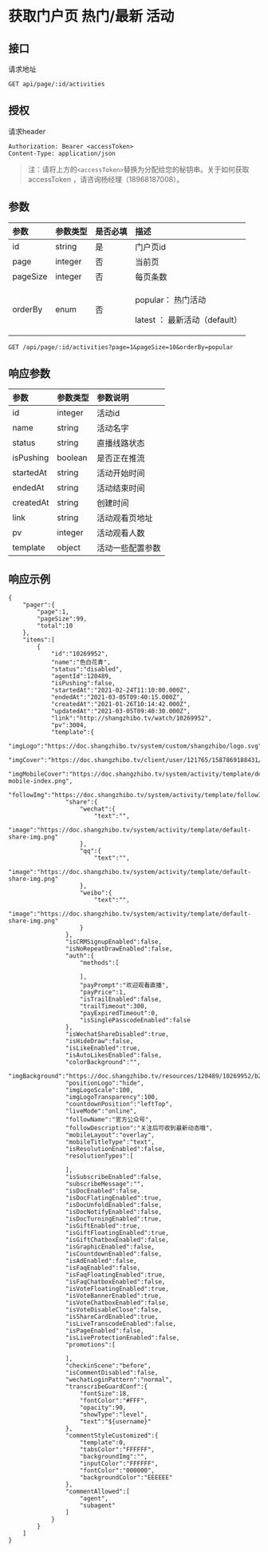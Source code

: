 # 获取门户页 热门/最新 活动

## 接口

请求地址

```text
GET api/page/:id/activities
```

## 授权

请求header

```text
Authorization: Bearer <accessToken>
Content-Type: application/json
```

> 注：请将上方的`<accessToken>`替换为分配给您的秘钥串。关于如何获取 accessToken ，请咨询杨经理（18968187008）。

## 参数

<table>
  <thead>
    <tr>
      <th style="text-align:left">&#x53C2;&#x6570;</th>
      <th style="text-align:left">&#x53C2;&#x6570;&#x7C7B;&#x578B;</th>
      <th style="text-align:left">&#x662F;&#x5426;&#x5FC5;&#x586B;</th>
      <th style="text-align:left">&#x63CF;&#x8FF0;</th>
    </tr>
  </thead>
  <tbody>
    <tr>
      <td style="text-align:left">id</td>
      <td style="text-align:left">string</td>
      <td style="text-align:left">&#x662F;</td>
      <td style="text-align:left">&#x95E8;&#x6237;&#x9875;id</td>
    </tr>
    <tr>
      <td style="text-align:left">page</td>
      <td style="text-align:left">integer</td>
      <td style="text-align:left">&#x5426;</td>
      <td style="text-align:left">&#x5F53;&#x524D;&#x9875;</td>
    </tr>
    <tr>
      <td style="text-align:left">pageSize</td>
      <td style="text-align:left">integer</td>
      <td style="text-align:left">&#x5426;</td>
      <td style="text-align:left">&#x6BCF;&#x9875;&#x6761;&#x6570;</td>
    </tr>
    <tr>
      <td style="text-align:left">orderBy</td>
      <td style="text-align:left">enum</td>
      <td style="text-align:left">&#x5426;</td>
      <td style="text-align:left">
        <p>popular&#xFF1A; &#x70ED;&#x95E8;&#x6D3B;&#x52A8;</p>
        <p>latest &#xFF1A; &#x6700;&#x65B0;&#x6D3B;&#x52A8;&#xFF08;default&#xFF09;</p>
      </td>
    </tr>
  </tbody>
</table>

```text
GET /api/page/:id/activities?page=1&pageSize=10&orderBy=popular
```

## 响应参数

| 参数 | 参数类型 | 参数说明 |
| :--- | :--- | :--- |
| id | integer | 活动id |
| name | string | 活动名字 |
| status | string | 直播线路状态 |
| isPushing | boolean | 是否正在推流 |
| startedAt | string | 活动开始时间 |
| endedAt | string | 活动结束时间 |
| createdAt | string | 创建时间 |
| link | string | 活动观看页地址 |
| pv | integer | 活动观看人数 |
| template | object | 活动一些配置参数 |

## 响应示例

```text
{
    "pager":{
        "page":1,
        "pageSize":99,
        "total":10
    },
    "items":[
        {
            "id":"10269952",
            "name":"色白花青",
            "status":"disabled",
            "agentId":120489,
            "isPushing":false,
            "startedAt":"2021-02-24T11:10:00.000Z",
            "endedAt":"2021-03-05T09:40:15.000Z",
            "createdAt":"2021-01-26T10:14:42.000Z",
            "updatedAt":"2021-03-05T09:40:30.000Z",
            "link":"http://shangzhibo.tv/watch/10269952",
            "pv":3004,
            "template":{
                "imgLogo":"https://doc.shangzhibo.tv/system/custom/shangzhibo/logo.svg",
                "imgCover":"https://doc.shangzhibo.tv/client/user/121765/1587869188431/1587869188394_158786918839399.png",
                "imgMobileCover":"https://doc.shangzhibo.tv/system/activity/template/default-mobile-index.png",
                "followImg":"https://doc.shangzhibo.tv/system/activity/template/followImg.jpg",
                "share":{
                    "wechat":{
                        "text":"",
                        "image":"https://doc.shangzhibo.tv/system/activity/template/default-share-img.png"
                    },
                    "qq":{
                        "text":"",
                        "image":"https://doc.shangzhibo.tv/system/activity/template/default-share-img.png"
                    },
                    "weibo":{
                        "text":"",
                        "image":"https://doc.shangzhibo.tv/system/activity/template/default-share-img.png"
                    }
                },
                "isCRMSignupEnabled":false,
                "isNoRepeatDrawEnabled":false,
                "auth":{
                    "methods":[

                    ],
                    "payPrompt":"欢迎观看直播",
                    "payPrice":1,
                    "isTrailEnabled":false,
                    "trailTimeout":300,
                    "payExpiredTimeout":0,
                    "isSinglePasscodeEnabled":false
                },
                "isWechatShareDisabled":true,
                "isHideDraw":false,
                "isLikeEnabled":true,
                "isAutoLikesEnabled":false,
                "colorBackground":"",
                "imgBackground":"https://doc.shangzhibo.tv/resources/120489/10269952/b2a32e93e25d9fd9e6513a56a0d0d9aa.jpg",
                "positionLogo":"hide",
                "imgLogoScale":100,
                "imgLogoTransparency":100,
                "countdownPosition":"leftTop",
                "liveMode":"online",
                "followName":"官方公众号",
                "followDescription":"关注后可收到最新动态哦",
                "mobileLayout":"overlay",
                "mobileTitleType":"text",
                "isResolutionEnabled":false,
                "resolutionTypes":[

                ],
                "isSubscribeEnabled":false,
                "subscribeMessage":"",
                "isDocEnabled":false,
                "isDocFlatingEnabled":true,
                "isDocUnfoldEnabled":false,
                "isDocNotifyEnabled":false,
                "isDocTurningEnabled":true,
                "isGiftEnabled":true,
                "isGiftFloatingEnabled":true,
                "isGiftChatboxEnabled":false,
                "isGraphicEnabled":false,
                "isCountdownEnabled":false,
                "isAdEnabled":false,
                "isFaqEnabled":false,
                "isFaqFloatingEnabled":true,
                "isFaqChatboxEnabled":false,
                "isVoteFloatingEnabled":true,
                "isVoteBannerEnabled":true,
                "isVoteChatboxEnabled":false,
                "isVoteDisableClose":false,
                "isShareCardEnabled":true,
                "isLiveTranscodeEnabled":false,
                "isPageEnabled":false,
                "isLiveProtectionEnabled":false,
                "promotions":[

                ],
                "checkinScene":"before",
                "isCommentDisabled":false,
                "wechatLoginPattern":"normal",
                "transcribeGuardConf":{
                    "fontSize":18,
                    "fontColor":"#FFF",
                    "opacity":90,
                    "showType":"level",
                    "text":"${username}"
                },
                "commentStyleCustomized":{
                    "template":0,
                    "tabsColor":"FFFFFF",
                    "backgroundImg":"",
                    "inputColor":"FFFFFF",
                    "fontColor":"000000",
                    "backgroundColor":"EEEEEE"
                },
                "commentAllowed":[
                    "agent",
                    "subagent"
                ]
            }
        }
    ]
}
```



